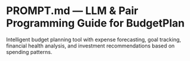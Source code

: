 # PROMPT.md — LLM & Pair Programming Guide for BudgetPlan

Intelligent budget planning tool with expense forecasting, goal tracking, financial health analysis, and investment recommendations based on spending patterns.
